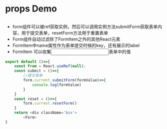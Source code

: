 # props Demo

## <Form/>

* form组件可以被ref获取实例，然后可以调用实例方法submitForm获取表单内容，用于提交表单，resetForm方法用于重置表单
* Form组件自动过滤除了FormItem之外的其他React元素
* FormItem中name属性作为表单提交时候的key，还有展示的label
* FormItem 可以收集<input/>表单中的值

~~~js
export default ()=>{
    const from = React.useRef(null);
    const submit = ()=>{
        //提交表单
        form.current.submitForm(formValue)=>{
            console.log(formValue)
        }
    }
    const reset = ()=>{
        form.current.resetForm()
    }
    return <div className='box'>
        <Form>
}

~~~